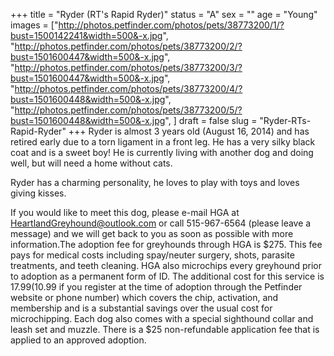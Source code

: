 +++
title = "Ryder (RT's Rapid Ryder)"
status = "A"
sex = ""
age = "Young"
images = ["http://photos.petfinder.com/photos/pets/38773200/1/?bust=1500142241&width=500&-x.jpg",
"http://photos.petfinder.com/photos/pets/38773200/2/?bust=1501600447&width=500&-x.jpg",
"http://photos.petfinder.com/photos/pets/38773200/3/?bust=1501600447&width=500&-x.jpg",
"http://photos.petfinder.com/photos/pets/38773200/4/?bust=1501600448&width=500&-x.jpg",
"http://photos.petfinder.com/photos/pets/38773200/5/?bust=1501600448&width=500&-x.jpg",
]
draft = false
slug = "Ryder-RTs-Rapid-Ryder"
+++
Ryder is almost 3 years old (August 16, 2014) and has retired early due to a torn ligament in a front leg. He has a very silky black coat and is a sweet boy! He is currently living with another dog and doing well, but will need a home without cats.

Ryder has a charming personality, he loves to play with toys and loves giving kisses. 

If you would like to meet this dog, please e-mail HGA at HeartlandGreyhound@outlook.com or call 515-967-6564 (please leave a message) and we will get back to you as soon as possible with more information.The adoption fee for greyhounds through HGA is $275. This fee pays for medical costs including spay/neuter surgery, shots, parasite treatments, and teeth cleaning. HGA also microchips every greyhound prior to adoption as a permanent form of ID. The additional cost for this service is $17.99 ($10.99 if you register at the time of adoption through the Petfinder website or phone number) which covers the chip, activation, and membership and is a substantial savings over the usual cost for microchipping. Each dog also comes with a special sighthound collar and leash set and muzzle. There is a $25 non-refundable application fee that is applied to an approved adoption.
